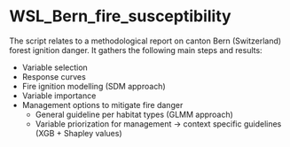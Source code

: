 # WSL_Bern_fire_susceptibility
The script relates to a methodological report on canton Bern (Switzerland) forest ignition danger. 
It gathers the following main steps and results:
- Variable selection
- Response curves
- Fire ignition modelling (SDM approach)
- Variable importance
- Management options to mitigate fire danger
  - General guideline per habitat types (GLMM approach)
  - Variable priorization for management → context specific guidelines (XGB + Shapley values)
